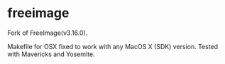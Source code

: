 freeimage
=========

Fork of FreeImage(v3.16.0).

Makefile for OSX fixed to work with any MacOS X (SDK) version.
Tested with Mavericks and Yosemite.

